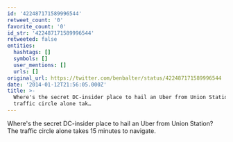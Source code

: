 ```yaml
---
id: '422487171589996544'
retweet_count: '0'
favorite_count: '0'
id_str: '422487171589996544'
retweeted: false
entities:
  hashtags: []
  symbols: []
  user_mentions: []
  urls: []
original_url: https://twitter.com/benbalter/status/422487171589996544
date: '2014-01-12T21:56:05.000Z'
title: >-
  Where's the secret DC-insider place to hail an Uber from Union Station? The
  traffic circle alone tak…
---
```


Where's the secret DC-insider place to hail an Uber from Union Station? The traffic circle alone takes 15 minutes to navigate.